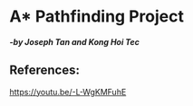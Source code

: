 # A* Pathfinding Project
##### -by Joseph Tan and Kong Hoi Tec

## References:
https://youtu.be/-L-WgKMFuhE

